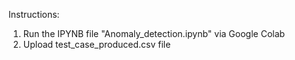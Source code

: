 Instructions:
1. Run the IPYNB file "Anomaly_detection.ipynb" via Google Colab
2. Upload test_case_produced.csv file
